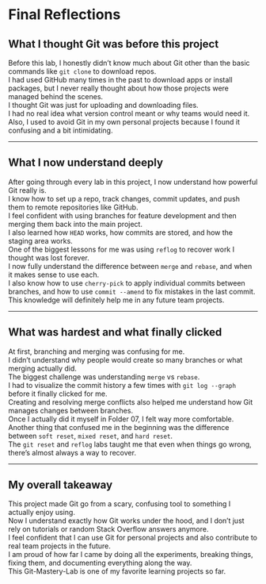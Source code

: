 # Final Reflections

## What I thought Git was before this project

Before this lab, I honestly didn’t know much about Git other than the basic commands like `git clone` to download repos.  
I had used GitHub many times in the past to download apps or install packages, but I never really thought about how those projects were managed behind the scenes.  
I thought Git was just for uploading and downloading files.  
I had no real idea what version control meant or why teams would need it.  
Also, I used to avoid Git in my own personal projects because I found it confusing and a bit intimidating.

---

## What I now understand deeply

After going through every lab in this project, I now understand how powerful Git really is.  
I know how to set up a repo, track changes, commit updates, and push them to remote repositories like GitHub.  
I feel confident with using branches for feature development and then merging them back into the main project.  
I also learned how `HEAD` works, how commits are stored, and how the staging area works.  
One of the biggest lessons for me was using `reflog` to recover work I thought was lost forever.  
I now fully understand the difference between `merge` and `rebase`, and when it makes sense to use each.  
I also know how to use `cherry-pick` to apply individual commits between branches, and how to use `commit --amend` to fix mistakes in the last commit.  
This knowledge will definitely help me in any future team projects.

---

## What was hardest and what finally clicked

At first, branching and merging was confusing for me.  
I didn’t understand why people would create so many branches or what merging actually did.  
The biggest challenge was understanding `merge` vs `rebase`.  
I had to visualize the commit history a few times with `git log --graph` before it finally clicked for me.  
Creating and resolving merge conflicts also helped me understand how Git manages changes between branches.  
Once I actually did it myself in Folder 07, I felt way more comfortable.  
Another thing that confused me in the beginning was the difference between `soft reset`, `mixed reset`, and `hard reset`.  
The `git reset` and `reflog` labs taught me that even when things go wrong, there’s almost always a way to recover.

---

## My overall takeaway

This project made Git go from a scary, confusing tool to something I actually enjoy using.  
Now I understand exactly how Git works under the hood, and I don’t just rely on tutorials or random Stack Overflow answers anymore.  
I feel confident that I can use Git for personal projects and also contribute to real team projects in the future.  
I am proud of how far I came by doing all the experiments, breaking things, fixing them, and documenting everything along the way.  
This Git-Mastery-Lab is one of my favorite learning projects so far.
